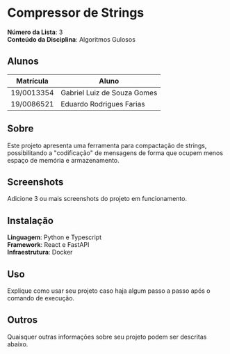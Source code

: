 # Compressor de Strings

**Número da Lista**: 3<br>
**Conteúdo da Disciplina**: Algoritmos Gulosos<br>

## Alunos
| Matrícula  | Aluno                       |
| ---------- | --------------------------- |
| 19/0013354 | Gabriel Luiz de Souza Gomes |
| 19/0086521 | Eduardo Rodrigues Farias    |

## Sobre 
Este projeto apresenta uma ferramenta para compactação de strings, possibilitando a "codificação" de mensagens de forma que ocupem menos espaço de memória e armazenamento.  

## Screenshots
Adicione 3 ou mais screenshots do projeto em funcionamento.

## Instalação 

**Linguagem**: Python e Typescript<br>
**Framework**: React e FastAPI<br>
**Infraestrutura**: Docker<br>

## Uso 
Explique como usar seu projeto caso haja algum passo a passo após o comando de execução.

## Outros 
Quaisquer outras informações sobre seu projeto podem ser descritas abaixo.

